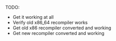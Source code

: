 TODO:

* Get it working at all
* Verify old x86_64 recompiler works
* Get old x86 recompiler converted and working
* Get new recompiler converted and working
